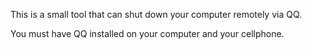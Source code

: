 This is a small tool that can shut down your computer remotely via QQ.

You must have QQ installed on your computer and your cellphone.
